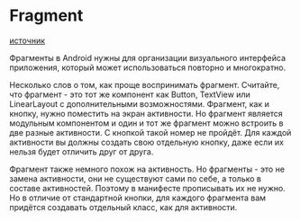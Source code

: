 # Fragment

[источник](https://developer.alexanderklimov.ru/android/fragment.php)

Фрагменты в Android нужны для организации визуального интерфейса приложения, который может использоваться повторно и многократно.

Несколько слов о том, как проще воспринимать фрагмент. Считайте, что фрагмент - это тот же компонент как Button, TextView или LinearLayout с дополнительными возможностями. Фрагмент, как и кнопку, нужно поместить на экран активности. Но фрагмент является модульным компонентом и один и тот же фрагмент можно встроить в две разные активности. С кнопкой такой номер не пройдёт. Для каждой активности вы должны создать свою отдельную кнопку, даже если их нельзя будет отличить друг от друга.

Фрагмент также немного похож на активность. Но фрагменты - это не замена активности, они не существуют сами по себе, а только в составе активностей. Поэтому в манифесте прописывать их не нужно. Но в отличие от стандартной кнопки, для каждого фрагмента вам придётся создавать отдельный класс, как для активности.